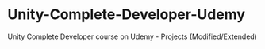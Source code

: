# Unity-Complete-Developer-Udemy
Unity Complete Developer course on Udemy - Projects (Modified/Extended)
